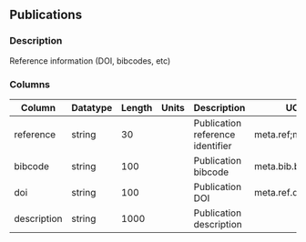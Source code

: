 ## Publications
### Description
Reference information (DOI, bibcodes, etc)
### Columns
| Column | Datatype | Length | Units | Description | UCD | Nullable |
| --- | --- | --- | --- | --- | --- | --- |
| reference | string | 30 |  | Publication reference identifier | meta.ref;meta.main | False |
| bibcode | string | 100 |  | Publication bibcode | meta.bib.bibcode | True |
| doi | string | 100 |  | Publication DOI | meta.ref.doi | True |
| description | string | 1000 |  | Publication description |  | True |

